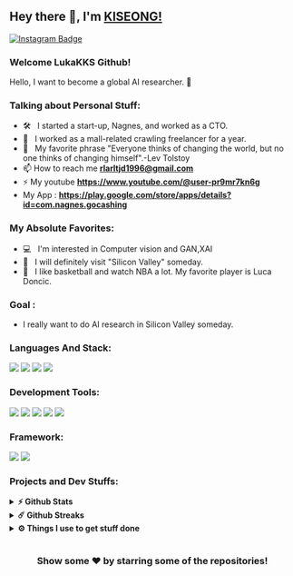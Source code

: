 ## Hey there 👋, I'm [KISEONG!](https://github.com/LukaKKS/)


[![Instagram Badge](https://img.shields.io/badge/-Instagram-e4405f?style=flat-square&logo=Instagram&logoColor=white)](https://instagram.com/kk.kiseong/)

### Welcome LukaKKS Github! &nbsp; 

Hello, I want to become a global AI researcher. 🚀






### Talking about Personal Stuff:

- 🛠 &nbsp; I started a start-up, Nagnes, and worked as a CTO.
- 🚀 &nbsp; I worked as a mall-related crawling freelancer for a year.
- 💬 &nbsp; My favorite phrase "Everyone thinks of changing the world, but no one thinks of changing himself".-Lev Tolstoy
- 📫 How to reach me **rlarltjd1996@gmail.com**
- ⚡ My youtube **https://www.youtube.com/@user-pr9mr7kn6g**
-  My App : **https://play.google.com/store/apps/details?id=com.nagnes.gocashing**



### My Absolute Favorites:

- 💻 &nbsp; I'm interested in Computer vision and GAN,XAI
- 📰 &nbsp; I will definitely visit "Silicon Valley" someday.
- 🍕 &nbsp; I like basketball and watch NBA a lot. My favorite player is Luca Doncic.

### Goal :
- I really want to do AI research in Silicon Valley someday.
### Languages And Stack:

<img src="https://img.shields.io/badge/Python-3776AB?style=for-the-badge&logo=Python&logoColor=white"> <img src="https://img.shields.io/badge/React-61DAFB?style=for-the-badge&logo=React&logoColor=white">
<img src="https://img.shields.io/badge/Firebase-FFCA28?style=for-the-badge&logo=Firebase&logoColor=white">
<img src="https://img.shields.io/badge/JavaScript-F7DF1E?style=for-the-badge&logo=JavaScript&logoColor=white">

### Development Tools:
<img src="https://img.shields.io/badge/Android Studio-3DDC84?style=for-the-badge&logo=Android Studio&logoColor=white"> <img src="https://img.shields.io/badge/Visual Studio Code-007ACC?style=for-the-badge&logo=Visual Studio Code&logoColor=white">
<img src="https://img.shields.io/badge/Anaconda-44A833?style=for-the-badge&logo=Anaconda&logoColor=white">
<img src="https://img.shields.io/badge/Google Colab-F9AB00?style=for-the-badge&logo=Google colab&logoColor=white">
<img src="https://img.shields.io/badge/R-276DC3?style=for-the-badge&logo=R&logoColor=white">

### Framework:
<img src="https://img.shields.io/badge/Tensorflow-FF6F00?style=for-the-badge&logo=Tensorflow&logoColor=white"> <img src="https://img.shields.io/badge/Keras-D00000?style=for-the-badge&logo=Keras&logoColor=white">
### Projects and Dev Stuffs:

<details>
  <summary><b>⚡ Github Stats</b></summary>

  <br />
  <img height="180em" src="https://github-readme-stats.vercel.app/api?username=iampavangandhi&show_icons=true&hide_border=true&&count_private=true&include_all_commits=true" />
  <img height="180em" src="https://github-readme-stats.vercel.app/api/top-langs/?username=iampavangandhi&exclude_repo=KNN-Image-Classification&show_icons=true&hide_border=true&layout=compact&langs_count=8"/>
</details>

<details>
  <summary><b>☄️ Github Streaks</b></summary>

  <br />
  <img height="180em" src="https://github-readme-streak-stats.herokuapp.com/?user=iampavangandhi&hide_border=true" />
</details>

<details>
  <br />
  <summary><b>⚙️ Things I use to get stuff done</b></summary>
  	<ul>
  	    <li><b>OS:</b> MacOS 13 Ventura</li>
	    <li><b>Laptop: </b> Macbook Air M1</li>
  	    <li><b>Browser: </b> Chrome & Safari</li>
	    <li><b>Terminal: </b> ZSH: Oh My Zsh (PowerLevel10k)</li>
	    <li><b>Code Editor:</b> VSCode - The best editor out there</li>
 	    <li><b>Other Tools:</b> Postman, Notion, Bitwarden and Raindrop</li>
	    <li><b>To Stay Updated:</b> Twitter, Product Hunt and Hacker News</li>
	</ul>
</details>

#

<div align="center">

### Show some ❤️ by starring some of the repositories!

</div>
